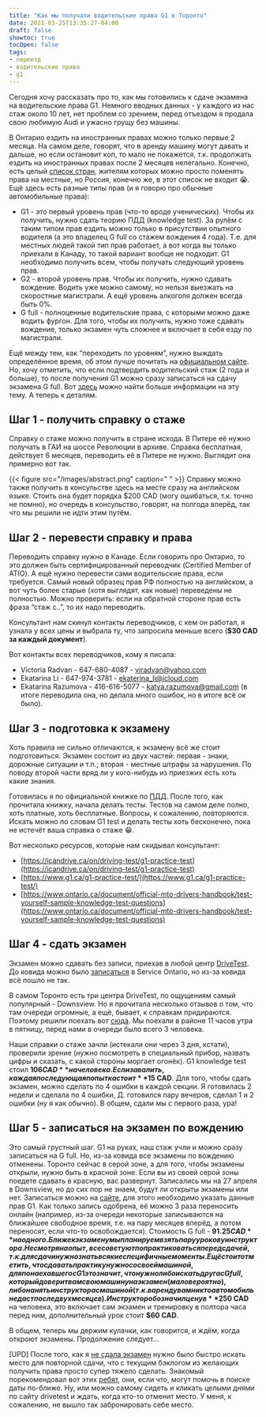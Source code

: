 ```yaml
---
title: "Как мы получали водительские права G1 в Торонто"
date: 2021-03-25T13:35:27-04:00
draft: false
showtoc: true
tocOpen: false
tags:
- переезд
- водительские права
- g1
---
```

Сегодня хочу рассказать про то, как мы готовились к сдаче экзамена на водительские права G1. Немного вводных данных - у каждого из нас стаж около 10 лет, нет проблем со зрением, перед отъездом я продала свою любимую Audi и ужасно грущу без машины.

В Онтарио ездить на иностранных правах можно только первые 2 месяца. На самом деле, говорят, что в аренду машину могут давать и дальше, но если остановит коп, то мало не покажется, т.к. продолжать ездить на иностранных правах после 2 месяцев нелегально. Конечно, есть целый [список стран](https://www.ontario.ca/page/exchange-out-province-drivers-licence#section-0), жителям которых можно просто поменять права на местные, но Россия, конечно же, в этот список не входит 😭. Ещё здесь есть разные типы прав (и я говорю про обычные автомобильные права):
-  G1 - это первый уровень прав (что-то вроде ученических). Чтобы их получить, нужно сдать теорию ПДД (knowledge test). За рулём с таким типом прав ездить можно только в присутствии опытного водителя (а это владелец G full со стажем вождения 4 года). Т.е. для местных людей такой тип прав работает, а вот когда вы только приехали в Канаду, то такой вариант вообще не подходит. G1 необходимо получить всем, чтобы получать следующий уровень прав.  
- G2 - второй уровень прав. Чтобы их получить, нужно сдавать вождение.  Водить уже можно самому, но нельзя выезжать на скоростные магистрали. А ещё уровень алкоголя должен всегда быть 0%.  
- G full - полноценные водительские права, с которыми можно даже водить фургон. Для того, чтобы их получить, нужно тоже сдавать вождение, только экзамен чуть сложнее и включает в себя езду по магистрали.  

Ещё между тем, как “переходить по уровням”, нужно выждать определённое время, об этом лучше почитать на [официальном сайте](https://www.ontario.ca/page/driving-and-roads). Но, хочу отметить, что если подтвердить водительский стаж (2 года и больше), то после получения G1 можно сразу записаться на сдачу экзамена G full. Вот [здесь](https://drivetest.ca/licences/licence-exchanges/foreign-licence-experience-credits.html) можно найти больше информации на эту тему. А теперь к деталям.
## Шаг 1 - получить справку о стаже
Справку о стаже можно получить в стране исхода. В Питере её нужно получать в ГАИ на шоссе Революции в архиве. Справка бесплатная, действует 6 месяцев, переводить её в Питере не нужно. Выглядит она примерно вот так.

{{< figure src="/images/abstract.png" caption=" " >}}
Справку можно также получить в консульстве здесь на месте сразу на английском языке. Стоить она будет порядка $200 CAD (могу ошибаться, т.к. точно не помню), но очередь в консульство, говорят, на полгода вперёд, так что мы решили не идти этим путём.

## Шаг 2 - перевести справку и права
Переводить справку нужно в Канаде. Если говорить про Онтарио, то это должен быть сертифицированный переводчик (Certified Member of ATIO). А ещё нужно перевести сами водительские права, если требуется. Самый новый образец прав РФ полностью на английском, а вот чуть более старые (хотя выглядят, как новые) переведены не полностью. Можно проверить: если на обратной стороне прав есть фраза “стаж с..”, то их надо переводить.

Консультант нам скинул контакты переводчиков, с кем он работал, я узнала у всех цены и выбрала ту, что запросила меньше всего (**$30 CAD за каждый документ**).

Вот контакты всех переводчиков, кому я писала:
- Victoria Radvan - 647-680-4087 - viradvan@yahoo.com  
- Ekatarina Li - 647-974-3781 - ekaterina_li@icloud.com  
- Ekatarina Razumova - 416-616-5077 - katya.razumova@gmail.com (в итоге переводила она, но делала много ошибок, но в итоге всё ок было).  

## Шаг 3 - подготовка к экзамену
Хоть правила не сильно отличаются, к экзамену всё же стоит подготовиться. Экзамен состоит из двух частей: первая - знаки, дорожные ситуации и т.п.; вторая - местные штрафы за нарушения. По поводу второй части вряд ли у кого-нибудь из приезжих есть хоть какие знания.

Готовилась я по официальной книжке по [ПДД](https://www.ontario.ca/document/official-mto-drivers-handbook). После того, как прочитала книжку, начала делать тесты. Тестов на самом деле полно, хоть платные, хоть бесплатные. Вопросы, к сожалению, повторяются. Искать можно по словам G1 test и делать тесты хоть бесконечно, пока не истечёт ваша справка о стаже 😁.

Вот несколько ресурсов, которые нам скидывал консультант:
- [https://icandrive.ca/on/driving-test/g1-practice-test](https://icandrive.ca/on/driving-test/g1-practice-test)  
- [https://www.g1.ca/g1-practice-test/](https://www.g1.ca/g1-practice-test/)  
- [https://www.ontario.ca/document/official-mto-drivers-handbook/test-yourself-sample-knowledge-test-questions](https://www.ontario.ca/document/official-mto-drivers-handbook/test-yourself-sample-knowledge-test-questions)  

## Шаг 4 - сдать экзамен
Экзамен можно сдавать без записи, приехав в любой центр [DriveTest](https://drivetest.ca/find-a-drive-test-centre/find_a_drivetest_centre.html#!/locations). До ковида можно было [записаться](https://www.services.gov.on.ca/sf/?_ga=2.245872644.1612993583.1612814550-1680876953.1611713509#/oneServiceDetail/137/ab/12043) в Service Ontario, но из-за ковида всё пошло не так.

В самом Торонто есть три центра DriveTest, по ощущениям самый популярный - Downsview. Но я прочитала несколько отзывов о том, что там очереди огромные, а ещё, бывает, к справкам придираются. Поэтому решили поехать вот [сюда](https://www.google.com/maps/place/DriveTest/@43.7426056,-79.3137459,15z/data=!4m2!3m1!1s0x0:0x6697003b8f21777b?sa=X&ved=2ahUKEwi6_e7778vvAhU6MVkFHUfKDBwQ_BIwHHoECDcQBQ). Мы поехали в районе 11 часов утра в пятницу, перед нами в очереди было всего 3 человека.

Наши справки о стаже зачли (истекали они через 3 дня, кстати), проверили зрение (нужно посмотреть в специальный прибор, назвать цифры и сказать, с какой стороны моргает огонёк). G1 knowledge test стоил **$106 CAD** на человека. Если завалить, каждая последующая попытка стоит **$15 CAD**.
Для того, чтобы сдать экзамен, можно сделать по 4 ошибки в каждой секции. Я готовилась 2 недели и сделала по 4 ошибки, Д. готовился пару вечеров, сделал 1 и 2 ошибки (ну я как обычно). В общем, сдали мы с первого раза, ура!

## Шаг 5 - записаться на экзамен по вождению

Это самый грустный шаг. G1 на руках, наш стаж учли и можно сразу записаться на G full. Но, из-за ковида все экзамены по вождению отменены. Торонто сейчас в серой зоне, а для того, чтобы экзамены открыли, нужно быть в красной зоне. Если вы из своей серой зоны поедете сдавать в красную, вас развернут. Записались мы на 27 апреля в Downsview, но до сих пор не знаем, будут ли открыты экзамены или нет. Записаться можно на [сайте](https://drivetest.ca/book-a-road-test/), для этого необходимо указать данные прав G1. Как только запись одобрена, её можно 3 раза переносить онлайн (например, из-за очереди некоторые записываются на ближайшее свободное время, т.е. на пару месяцев вперёд, а потом переносят, если что-то освобождается). Стоимость G full - **$91.25 CAD** на одного. Ближе к экзамену мы планируем взять пару уроков у инструктора. Несмотря на опыт, все советуют попрактиковаться перед сдачей, т.к. для сдачи нужно знать всякие специфичные моменты. Ещё стоит отметить, что сдавать практику нужно со своей машиной, для понаехавшего с G1 это значит, что нужно либо искать друга с G full, который доверит вам свою машину на экзамен (маловероятно), либо нанять инструктора с машиной (т.к. в аренду вам никто автомобиль не даст после двух месяцев). Инструктор обозначил цену в **$250 CAD** на человека, это включает сам экзамен и тренировку в полтора часа перед ним, дополнительный урок стоит **$60 CAD**.

В общем, теперь мы держим кулачки, как говорится, и ждём, когда откроют экзамены. Продолжение следует...

[UPD] После того, как я [не сдала экзамен](https://natashakatson.com/ru/posts/how-to-fail-an-exam/) нужно было быстро искать место для повторной сдачи, что с текущим бэклогом из желающих получить права просто супер тяжело сделать. Знакомый порекомендовал вот этих [ребят](https://t.me/AlexTvenCanada), они, если что, могут помочь в поиске даты по-ближе. Ну, или можно самому сидеть и кликать целыми днями по сайту drivetest и ждать, когда кто-то отменит место. У меня, к сожалению, не вышло так забронировать себе место. 


